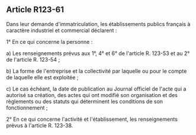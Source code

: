 Article R123-61
----
Dans leur demande d'immatriculation, les établissements publics français à
caractère industriel et commercial déclarent :

1° En ce qui concerne la personne :

a) Les renseignements prévus aux 1°, 4° et 6° de l'article R. 123-53 et au 2° de
l'article R. 123-54 ;

b) La forme de l'entreprise et la collectivité par laquelle ou pour le compte de
laquelle elle est exploitée ;

c) Le cas échéant, la date de publication au Journal officiel de l'acte qui a
autorisé sa création, des actes qui ont modifié son organisation et des
règlements ou des statuts qui déterminent les conditions de son fonctionnement ;

2° En ce qui concerne l'activité et l'établissement, les renseignements prévus à
l'article R. 123-38.
